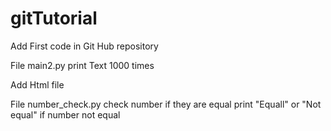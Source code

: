 # gitTutorial

Add First code in Git Hub repository


File main2.py print Text 1000 times


Add Html file


File number_check.py check number if they are equal print "Equall" or "Not equal" if number not equal